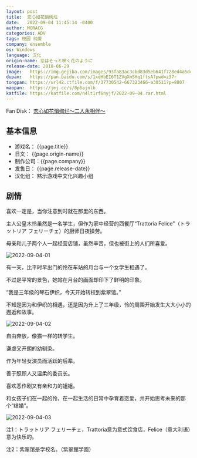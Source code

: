 ```yaml
---
layout: post
title:  恋心如花悄绚烂
date:   2022-09-04 11:45:14 -0400
author: MGRACG
categories: ADV
tags: 校园 纯爱
company: ensemble
os: Windows
language: 汉化
origin-name: 恋はそっと咲く花のように
release-date: 2018-06-29
image:   https://img.gejiba.com/images/93fa83ac3cbd83d5eb641f728ed4a5d4.jpg
dupan:   https://pan.baidu.com/s/1xqHbEI6T1ZVgXmSHq1ftsA?pwd=z37r
tongpan: https://url42.ctfile.com/f/37730542-667323466-a30511?p=8807
maopan:  https://jmj.cc/s/8p6ajnlb
katfile: https://katfile.com/n4lt1rf6nyjf/2022-09-04.rar.html
---
```


Fan Disk： [恋心如花悄绚烂～二人永相伴～](恋心如花悄绚烂-二人永相伴)

## 基本信息

- 游戏名：  {{page.title}}
- 日文：    {{page.origin-name}}
- 制作公司：{{page.company}}
- 发售日：  {{page.release-date}}
- 汉化组： 黙示游戏中文化兴趣小组

## 剧情

喜欢一定是，当你注意到时就在那里的东西。

主人公皇木怜虽然是一名学生，但作为家中经营的西餐厅“Trattoria Felice”（トラットリア フェリーチェ）的厨师日夜操劳。

母亲和儿子两个人一起经营店铺，虽然辛苦，但也被街上的人们所喜爱。

![2022-09-04-01](https://img.gejiba.com/images/be968323694d517f9962edb4d24fb4c1.jpg)

有一天，比平时早出门的怜在车站的月台与一个女学生相遇了。

不过是平常的景色，她站在月台的画面却印下了鲜明的印象。

“我是三年级的琴石伊织，今天开始转校到紫翠馆。”

不知是因为和伊织的相遇，还是因为升上了三年级，怜的周围开始发生大大小小的邂逅和故事。

![2022-09-04-02](https://img.gejiba.com/images/10a0922d5e6bad66c2dfd24499055f58.jpg)

自由奔放，像猫一样的转学生。

谦虚又开朗的幼驯染。

作为年轻女演员而活跃的后辈。

善于照顾人又温柔的委员长。

喜欢恶作剧又有亲和力的姐姐。

和女孩子们在一起的怜，在一起生活的日常中孕育着恋爱，并开始思考未来的那个“结婚”。

![2022-09-04-03](https://img.gejiba.com/images/3b22149d13bbca0f3ebc52d9fe15836f.jpg)

注1：トラットリア フェリーチェ，Trattoria意为意式饮食店，Felice（意大利语）意为快乐的。

注2：紫翠馆是学校名。（紫翠館学園）

